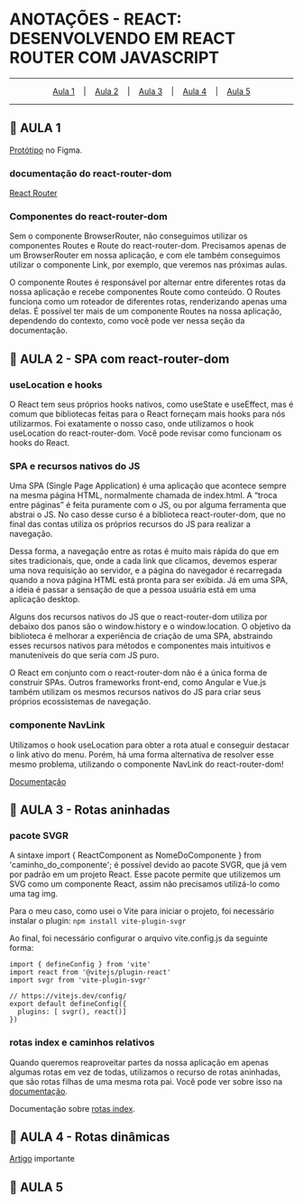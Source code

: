 # ANOTAÇÕES - REACT: DESENVOLVENDO EM REACT ROUTER COM JAVASCRIPT

--- 

<p align="center">
  <a href="#-aula-1">Aula 1</a> &nbsp;&nbsp;&nbsp;|&nbsp;&nbsp;&nbsp;
  <a href="#-aula-2">Aula 2</a> &nbsp;&nbsp;&nbsp;|&nbsp;&nbsp;&nbsp;
  <a href="#-aula-3">Aula 3</a> &nbsp;&nbsp;&nbsp;|&nbsp;&nbsp;&nbsp;
  <a href="#-aula-4">Aula 4</a> &nbsp;&nbsp;&nbsp;|&nbsp;&nbsp;&nbsp;
  <a href="#-aula-5">Aula 5</a> 

</p>

---

## 📌 AULA 1

[Protótipo](https://www.figma.com/file/nDTrIQxTu6aldQG0o0iAbj/Ol%C3%A1%2C-Mundo!---Projeto-React%3A-router?node-id=38%3A716) no Figma.

### documentação do react-router-dom
[React Router](https://reactrouter.com/en/6)

### Componentes do react-router-dom
Sem o componente BrowserRouter, não conseguimos utilizar os componentes Routes e Route do react-router-dom. Precisamos apenas de um BrowserRouter em nossa aplicação, e com ele também conseguimos utilizar o componente Link, por exemplo, que veremos nas próximas aulas.

O componente Routes é responsável por alternar entre diferentes rotas da nossa aplicação e recebe componentes Route como conteúdo.
O Routes funciona como um roteador de diferentes rotas, renderizando apenas uma delas. É possível ter mais de um componente Routes na nossa aplicação, dependendo do contexto, como você pode ver nessa seção da documentação.

## 📌 AULA 2 - SPA com react-router-dom
### useLocation e hooks
  O React tem seus próprios hooks nativos, como useState e useEffect, mas é comum que bibliotecas feitas para o React forneçam mais hooks para nós utilizarmos. Foi exatamente o nosso caso, onde utilizamos o hook useLocation do react-router-dom. Você pode revisar como funcionam os hooks do React.

### SPA e recursos nativos do JS
  Uma SPA (Single Page Application) é uma aplicação que acontece sempre na mesma página HTML, normalmente chamada de index.html. A “troca entre páginas” é feita puramente com o JS, ou por alguma ferramenta que abstrai o JS. No caso desse curso é a biblioteca react-router-dom, que no final das contas utiliza os próprios recursos do JS para realizar a navegação.

  Dessa forma, a navegação entre as rotas é muito mais rápida do que em sites tradicionais, que, onde a cada link que clicamos, devemos esperar uma nova requisição ao servidor, e a página do navegador é recarregada quando a nova página HTML está pronta para ser exibida. Já em uma SPA, a ideia é passar a sensação de que a pessoa usuária está em uma aplicação desktop.

  Alguns dos recursos nativos do JS que o react-router-dom utiliza por debaixo dos panos são o window.history e o window.location. O objetivo da biblioteca é melhorar a experiência de criação de uma SPA, abstraindo esses recursos nativos para métodos e componentes mais intuitivos e manuteníveis do que seria com JS puro.

  O React em conjunto com o react-router-dom não é a única forma de construir SPAs. Outros frameworks front-end, como Angular e Vue.js também utilizam os mesmos recursos nativos do JS para criar seus próprios ecossistemas de navegação.

### componente NavLink
  Utilizamos o hook useLocation para obter a rota atual e conseguir destacar o link ativo do menu. Porém, há uma forma alternativa de resolver esse mesmo problema, utilizando o componente NavLink do react-router-dom! 
  
  [Documentação](https://reactrouter.com/en/main/components/nav-link)



## 📌 AULA 3 - Rotas aninhadas
### pacote SVGR
  A sintaxe import { ReactComponent as NomeDoComponente } from 'caminho_do_componente'; é possível devido ao pacote SVGR, que já vem por padrão em um projeto React. Esse pacote permite que utilizemos um SVG como um componente React, assim não precisamos utilizá-lo como uma tag img.

  Para o meu caso, como usei o Vite para iniciar o projeto, foi necessário instalar o plugin: ```npm install vite-plugin-svgr```

  Ao final, foi necessário configurar o arquivo vite.config.js da seguinte forma:
  ```
  import { defineConfig } from 'vite'
  import react from '@vitejs/plugin-react'
  import svgr from 'vite-plugin-svgr'

  // https://vitejs.dev/config/
  export default defineConfig({
    plugins: [ svgr(), react()]
  })
  ```

### rotas index e caminhos relativos
Quando queremos reaproveitar partes da nossa aplicação em apenas algumas rotas em vez de todas, utilizamos o recurso de rotas aninhadas, que são rotas filhas de uma mesma rota pai. Você pode ver sobre isso na [documentação](https://reactrouter.com/en/main/start/overview#nested-routes).

 Documentação sobre [rotas index](https://reactrouter.com/en/main/start/concepts#index-routes).
 
## 📌 AULA 4 - Rotas dinâmicas
[Artigo](https://www.alura.com.br/artigos/como-trabalhar-com-markdown) importante
## 📌 AULA 5

